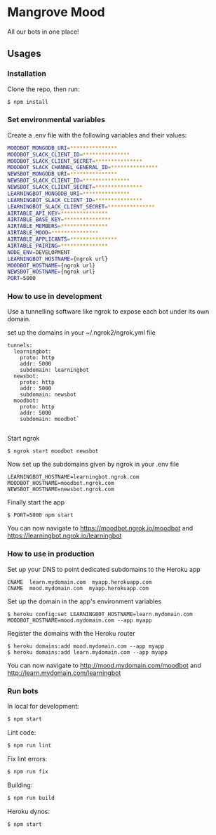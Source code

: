 # Mangrove Mood

All our bots in one place!

## Usages

### Installation

Clone the repo, then run:
```bash
$ npm install
```

### Set environmental variables

Create a .env file with the following variables and their values:
```bash
MOODBOT_MONGODB_URI=***************
MOODBOT_SLACK_CLIENT_ID=***************
MOODBOT_SLACK_CLIENT_SECRET=***************
MOODBOT_SLACK_CHANNEL_GENERAL_ID=***************
NEWSBOT_MONGODB_URI=***************
NEWSBOT_SLACK_CLIENT_ID=***************
NEWSBOT_SLACK_CLIENT_SECRET=***************
LEARNINGBOT_MONGODB_URI=***************
LEARNINGBOT_SLACK_CLIENT_ID=***************
LEARNINGBOT_SLACK_CLIENT_SECRET=***************
AIRTABLE_API_KEY=***************
AIRTABLE_BASE_KEY=***************
AIRTABLE_MEMBERS=***************
AIRTABLE_MOOD=***************
AIRTABLE_APPLICANTS=***************
AIRTABLE_PAIRING=***************
NODE_ENV=DEVELOPMENT
LEARNINGBOT_HOSTNAME={ngrok url}
MOODBOT_HOSTNAME={ngrok url}
NEWSBOT_HOSTNAME={ngrok url}
PORT=5000
```

### How to use in development

Use a tunnelling software like ngrok to expose each bot under its own domain.

set up the domains in your ~/.ngrok2/ngrok.yml file
```
tunnels:
  learningbot:
    proto: http
    addr: 5000
    subdomain: learningbot
  newsbot:
    proto: http
    addr: 5000
    subdomain: newsbot
  moodbot:
    proto: http
    addr: 5000
    subdomain: moodbot`
    
```

Start ngrok
```
$ ngrok start moodbot newsbot
```

Now set up the subdomains given by ngrok in your .env file
```
LEARNINGBOT_HOSTNAME=learningbot.ngrok.com
MOODBOT_HOSTNAME=moodbot.ngrok.com
NEWSBOT_HOSTNAME=newsbot.ngrok.com
```

Finally start the app
```
$ PORT=5000 npm start
```

You can now navigate to https://moodbot.ngrok.io/moodbot and https://learningbot.ngrok.io/learningbot

### How to use in production

Set up your DNS to point dedicated subdomains to the Heroku app
```
CNAME  learn.mydomain.com  myapp.herokuapp.com
CNAME  mood.mydomain.com  myapp.herokuapp.com
```

Set up the domain in the app's environment variables
```
$ heroku config:set LEARNINGBOT_HOSTNAME=learn.mydomain.com MOODBOT_HOSTNAME=mood.mydomain.com --app myapp
```

Register the domains with the Heroku router
```
$ heroku domains:add mood.mydomain.com --app myapp
$ heroku domains:add learn.mydomain.com --app myapp
```

You can now navigate to http://mood.mydomain.com/moodbot and http://learn.mydomain.com/learningbot

### Run bots

In local for development:
```bash
$ npm start
```

Lint code:
```bash
$ npm run lint
```

Fix lint errors:
```bash
$ npm run fix
```

Building:
```bash
$ npm run build
```

Heroku dynos:
```bash
$ npm start
```
